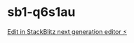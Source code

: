 # sb1-q6s1au

[Edit in StackBlitz next generation editor ⚡️](https://stackblitz.com/~/github.com/osmansekerisp/sb1-q6s1au)